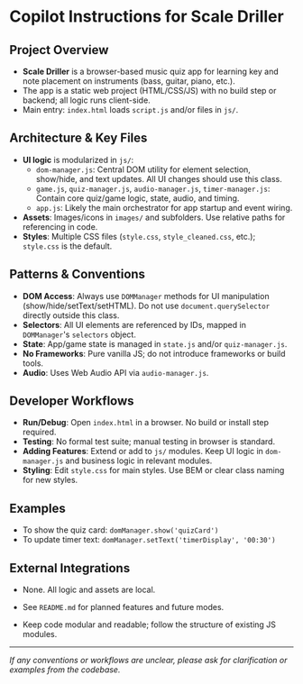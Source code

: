 # Copilot Instructions for Scale Driller

## Project Overview
- **Scale Driller** is a browser-based music quiz app for learning key and note placement on instruments (bass, guitar, piano, etc.).
- The app is a static web project (HTML/CSS/JS) with no build step or backend; all logic runs client-side.
- Main entry: `index.html` loads `script.js` and/or files in `js/`.

## Architecture & Key Files
- **UI logic** is modularized in `js/`:
  - `dom-manager.js`: Central DOM utility for element selection, show/hide, and text updates. All UI changes should use this class.
  - `game.js`, `quiz-manager.js`, `audio-manager.js`, `timer-manager.js`: Contain core quiz/game logic, state, audio, and timing.
  - `app.js`: Likely the main orchestrator for app startup and event wiring.
- **Assets**: Images/icons in `images/` and subfolders. Use relative paths for referencing in code.
- **Styles**: Multiple CSS files (`style.css`, `style_cleaned.css`, etc.); `style.css` is the default.

## Patterns & Conventions
- **DOM Access**: Always use `DOMManager` methods for UI manipulation (show/hide/setText/setHTML). Do not use `document.querySelector` directly outside this class.
- **Selectors**: All UI elements are referenced by IDs, mapped in `DOMManager`'s `selectors` object.
- **State**: App/game state is managed in `state.js` and/or `quiz-manager.js`.
- **No Frameworks**: Pure vanilla JS; do not introduce frameworks or build tools.
- **Audio**: Uses Web Audio API via `audio-manager.js`.

## Developer Workflows
- **Run/Debug**: Open `index.html` in a browser. No build or install step required.
- **Testing**: No formal test suite; manual testing in browser is standard.
- **Adding Features**: Extend or add to `js/` modules. Keep UI logic in `dom-manager.js` and business logic in relevant modules.
- **Styling**: Edit `style.css` for main styles. Use BEM or clear class naming for new styles.

## Examples
- To show the quiz card: `domManager.show('quizCard')`
- To update timer text: `domManager.setText('timerDisplay', '00:30')`

## External Integrations
- None. All logic and assets are local.

- See `README.md` for planned features and future modes.
- Keep code modular and readable; follow the structure of existing JS modules.

---

_If any conventions or workflows are unclear, please ask for clarification or examples from the codebase._
